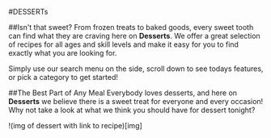 #DESSERTs

##Isn't that sweet?
From frozen treats to baked goods, every sweet tooth can find what they are craving here on **Desserts**. We offer a great selection of recipes for all ages and skill levels and make it easy for you to find exactly what you are looking for.

Simply use our search menu on the side, scroll down to see todays features, or pick a category to get started!

##The Best Part of Any Meal
Everybody loves desserts, and here on **Desserts** we believe there is a sweet treat for everyone and every occasion! Why not take a look at what we think you should have for dessert tonight?

!(img of dessert with link to recipe)[img] 

